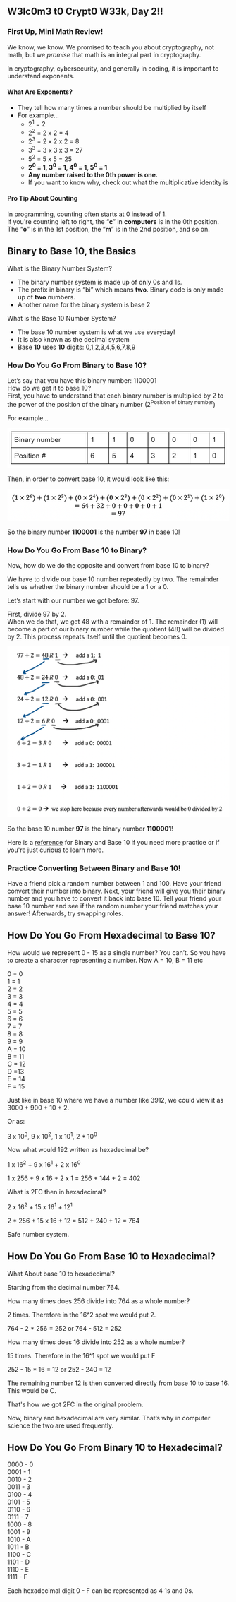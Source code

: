 ## W3lc0m3 t0 Crypt0 W33k, Day 2!!

### First Up, Mini Math Review!

We know, we know. We promised to teach you about cryptography, not math, 
but we *promise* that math is an integral part in cryptography.  

In cryptography, cybersecurity, and generally in coding, it is important to understand exponents.

#### What Are Exponents?

- They tell how many times a number should be multiplied by itself
- For example... 
  - 2<sup>1</sup> = 2
  - 2<sup>2</sup> = 2 x 2 = 4
  - 2<sup>3</sup> = 2 x 2 x 2 = 8
  - 3<sup>3</sup> = 3 x 3 x 3 = 27
  - 5<sup>2</sup> = 5 x 5 = 25
  - **2<sup>0</sup> = 1,  3<sup>0</sup> = 1,  4<sup>0</sup> = 1,  5<sup>0</sup> = 1**
  - **Any number raised to the 0th power is one.**
  - If you want to know why, check out what the multiplicative identity is

#### Pro Tip About Counting

In programming, counting often starts at 0 instead of 1.  
If you're counting left to right, the “**c**” in **computers** is in the 0th position. The “**o**” is in the 1st position, the “**m**” is in the 2nd position, and so on.

## Binary to Base 10, the Basics

What is the Binary Number System?
- The binary number system is made up of only 0s and 1s.
- The prefix in binary is “bi” which means **two**. Binary code is only made up of **two** numbers.
- Another name for the binary system is base 2

What is the Base 10 Number System?
- The base 10 number system is what we use everyday!
- It is also known as the decimal system
- Base **10** uses **10** digits: 0,1,2,3,4,5,6,7,8,9

### How Do You Go From Binary to Base 10?

Let’s say that you have this binary number: 1100001  
How do we get it to base 10?  
First, you have to understand that each binary number is multiplied by 2 to the power of the position of the binary number (2<sup>Position of binary number</sup>)

For example...

![crypto2.1](images/crypto2.1.PNG)

Then, in order to convert base 10, it would look like this:

![crypto2.2](images/crypto2.2.PNG)

So the binary number **1100001** is the number **97** in base 10!

### How Do You Go From Base 10 to Binary?

Now, how do we do the opposite and convert from base 10 to binary?

We have to divide our base 10 number repeatedly by two. 
The remainder tells us whether the binary number should be a 1 or a 0. 

Let’s start with our number we got before: 97.

First, divide 97 by 2.  
When we do that, we get 48 with a remainder of 1. 
The remainder (1) will become a part of our binary number while the quotient (48) will be divided by 2. 
This process repeats itself until the quotient becomes 0.

![crypto2.3](images/crypto2.3.PNG)

So the base 10 number **97** is the binary number **1100001**!

Here is a [reference](https://www.cs.odu.edu/~jbollen/cgi-bin/bin2dec.cgi?bin=1100001) for Binary and Base 10 if you need more practice or if you're just curious to learn more.

### Practice Converting Between Binary and Base 10!

Have a friend pick a random number between 1 and 100. 
Have your friend convert their number into binary. 
Next, your friend will give you their binary number and you have to convert it back into base 10. 
Tell your friend your base 10 number and see if the random number your friend matches your answer! 
Afterwards, try swapping roles.

## How Do You Go From Hexadecimal to Base 10?

How would we represent 0 - 15 as a single number? 
You can’t. 
So you have to create a character representing a number. 
Now A = 10, B = 11 etc

0 = 0  
1 = 1  
2 = 2  
3 = 3  
4 = 4  
5 = 5  
6 = 6  
7 = 7  
8 = 8  
9 = 9  
A = 10  
B = 11  
C = 12  
D =13  
E = 14  
F = 15  

Just like in base 10 where we have a number like 3912, we could view it as 3000 + 900 + 10 + 2.

Or as:

3 x 10<sup>3</sup>,  9 x 10<sup>2</sup>, 1 x 10<sup>1</sup>, 2 * 10<sup>0</sup>

Now what would 192 written as hexadecimal be?

1 x 16<sup>2</sup> + 9 x 16<sup>1</sup> + 2 x 16<sup>0</sup> 

1 x 256 + 9 x 16 + 2 x 1 = 256 + 144 + 2 = 402

What is 2FC then in hexadecimal?

2 x 16<sup>2</sup> + 15 x 16<sup>1</sup> + 12<sup>1</sup>

2 * 256 + 15 x 16 + 12 = 512 + 240 + 12 = 764

Safe number system. 

## How Do You Go From Base 10 to Hexadecimal?

What About base 10 to hexadecimal?

Starting from the decimal number 764.

How many times does 256 divide into 764 as a whole number? 

2 times. Therefore in the 16^2 spot we would put 2.

764 - 2 * 256 = 252 or 764 - 512 = 252

How many times does 16 divide into 252 as a whole number?

15 times. Therefore in the 16^1 spot we would put F

252 - 15 * 16 = 12 or 252 - 240 = 12

The remaining number 12 is then converted directly from base 10 to base 16. This would be C.

That's how we got 2FC in the original problem. 

Now, binary and hexadecimal are very similar. That’s why in computer science the two are used frequently.

## How Do You Go From Binary 10 to Hexadecimal?

0000 - 0  
0001 - 1  
0010 - 2  
0011 - 3  
0100 - 4  
0101 - 5  
0110 - 6  
0111 - 7  
1000 - 8  
1001 - 9  
1010 - A  
1011 - B  
1100 - C  
1101 - D  
1110 - E  
1111 - F

Each hexadecimal digit 0 - F can be represented as 4 1s and 0s.
